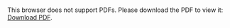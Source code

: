 <object data="https://raw.githubusercontent.com/grifffin/Resume/dbe66e368a5579fdadfba24b0caab19b05ac5b38/resume.pdf" type="application/pdf" width="700px" height="700px">
    <embed src="https://raw.githubusercontent.com/grifffin/Resume/dbe66e368a5579fdadfba24b0caab19b05ac5b38/resume.pdf">
        <p>This browser does not support PDFs. Please download the PDF to view it: <a href="http://yoursite.com/the.pdf">Download PDF</a>.</p>
    </embed>
</object>
